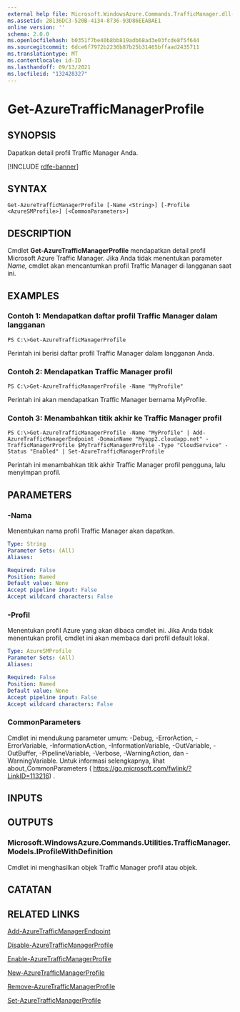 ```yaml
---
external help file: Microsoft.WindowsAzure.Commands.TrafficManager.dll-Help.xml
ms.assetid: 28136DC3-520B-4134-8736-93D86EEABAE1
online version: ''
schema: 2.0.0
ms.openlocfilehash: b0351f7be40b8bb819adb68ad3e03fcde8f5f644
ms.sourcegitcommit: 6dce6f7972b2236b87b25b31465bffaad2435711
ms.translationtype: MT
ms.contentlocale: id-ID
ms.lasthandoff: 09/13/2021
ms.locfileid: "132428327"
---
```

# Get-AzureTrafficManagerProfile

## SYNOPSIS
Dapatkan detail profil Traffic Manager Anda.

[!INCLUDE [rdfe-banner](../../includes/rdfe-banner.md)]

## SYNTAX

```
Get-AzureTrafficManagerProfile [-Name <String>] [-Profile <AzureSMProfile>] [<CommonParameters>]
```

## DESCRIPTION
Cmdlet **Get-AzureTrafficManagerProfile** mendapatkan detail profil Microsoft Azure Traffic Manager.
Jika Anda tidak menentukan parameter *Name,* cmdlet akan mencantumkan profil Traffic Manager di langganan saat ini.

## EXAMPLES

### Contoh 1: Mendapatkan daftar profil Traffic Manager dalam langganan
```
PS C:\>Get-AzureTrafficManagerProfile
```

Perintah ini berisi daftar profil Traffic Manager dalam langganan Anda.

### Contoh 2: Mendapatkan Traffic Manager profil
```
PS C:\>Get-AzureTrafficManagerProfile -Name "MyProfile"
```

Perintah ini akan mendapatkan Traffic Manager bernama MyProfile.

### Contoh 3: Menambahkan titik akhir ke Traffic Manager profil
```
PS C:\>Get-AzureTrafficManagerProfile -Name "MyProfile" | Add-AzureTrafficManagerEndpoint -DomainName "Myapp2.cloudapp.net" -TrafficManagerProfile $MyTrafficManagerProfile -Type "CloudService" -Status "Enabled" | Set-AzureTrafficManagerProfile
```

Perintah ini menambahkan titik akhir Traffic Manager profil pengguna, lalu menyimpan profil.

## PARAMETERS

### -Nama
Menentukan nama profil Traffic Manager akan dapatkan.

```yaml
Type: String
Parameter Sets: (All)
Aliases: 

Required: False
Position: Named
Default value: None
Accept pipeline input: False
Accept wildcard characters: False
```

### -Profil
Menentukan profil Azure yang akan dibaca cmdlet ini. Jika Anda tidak menentukan profil, cmdlet ini akan membaca dari profil default lokal.

```yaml
Type: AzureSMProfile
Parameter Sets: (All)
Aliases: 

Required: False
Position: Named
Default value: None
Accept pipeline input: False
Accept wildcard characters: False
```

### CommonParameters
Cmdlet ini mendukung parameter umum: -Debug, -ErrorAction, -ErrorVariable, -InformationAction, -InformationVariable, -OutVariable, -OutBuffer, -PipelineVariable, -Verbose, -WarningAction, dan -WarningVariable. Untuk informasi selengkapnya, lihat about_CommonParameters ( https://go.microsoft.com/fwlink/?LinkID=113216) .

## INPUTS

## OUTPUTS

### Microsoft.WindowsAzure.Commands.Utilities.TrafficManager.Models.IProfileWithDefinition
Cmdlet ini menghasilkan objek Traffic Manager profil atau objek.

## CATATAN

## RELATED LINKS

[Add-AzureTrafficManagerEndpoint](./Add-AzureTrafficManagerEndpoint.md)

[Disable-AzureTrafficManagerProfile](./Disable-AzureTrafficManagerProfile.md)

[Enable-AzureTrafficManagerProfile](./Enable-AzureTrafficManagerProfile.md)

[New-AzureTrafficManagerProfile](./New-AzureTrafficManagerProfile.md)

[Remove-AzureTrafficManagerProfile](./Remove-AzureTrafficManagerProfile.md)

[Set-AzureTrafficManagerProfile](./Set-AzureTrafficManagerProfile.md)


